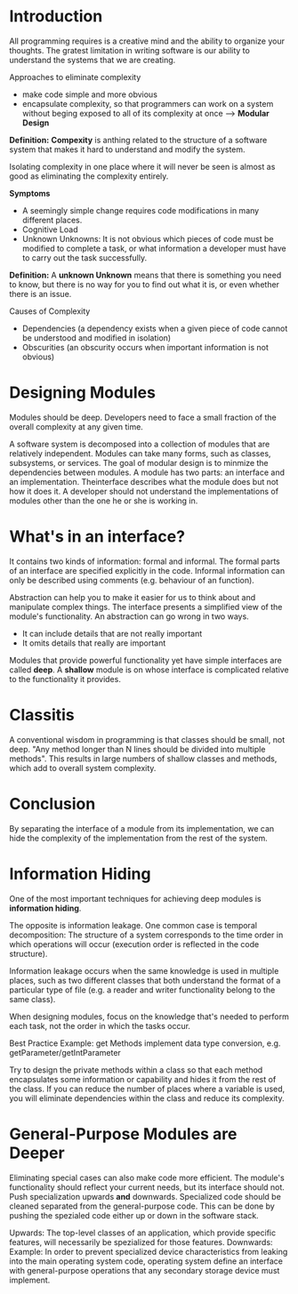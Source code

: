 # Introduction

All programming requires is a creative mind and the ability to organize your thoughts. The gratest limitation in writing software is our ability to understand the systems that we are creating.

Approaches to eliminate complexity
- make code simple and more obvious
- encapsulate complexity, so that programmers can work on a system without beging exposed to all of its complexity at once --> **Modular Design**

**Definition:** **Compexity** is anthing related to the structure of a software system that makes it hard to understand and modify the system.

Isolating complexity in one place where it will never be seen is almost as good as eliminating the complexity entirely.

**Symptoms**
- A seemingly simple change requires code modifications in many different places.
- Cognitive Load
- Unknown Unknowns: It is not obvious which pieces of code must be modified to complete a task, or what information a developer must have to carry out the task successfully.

**Definition:** A **unknown Unknown** means that there is something you need to know, but there is no way for you to find out what it is, or even whether there is an issue.

Causes of Complexity
- Dependencies (a dependency exists when a given piece of code cannot be understood and modified in isolation)
- Obscurities (an obscurity occurs when important information is not obvious)

# Designing Modules

Modules should be deep. Developers need to face a small fraction of the overall complexity at any given time.

A software system is decomposed into a collection of modules that are relatively independent. Modules can take many forms, such as classes, subsystems, or services. The goal of modular design is to minmize the dependencies between modules. A module has two parts: an interface and an implementation. Theinterface describes what the module does but not how it does it. A developer should not understand the implementations of modules other than the one he or she is working in.

# What's in an interface?

It contains two kinds of information: formal and informal. The formal parts of an interface are specified explicitly in the code. Informal information can only be described using comments (e.g. behaviour of an function). 

Abstraction can help you to make it easier for us to think about and manipulate complex things. The interface presents a simplified view of the module's functionality. An abstraction can go wrong in two ways.
- It can include details that are not really important
- It omits details that really are important

Modules that provide powerful functionality yet have simple interfaces are called **deep**. A **shallow** module is on whose interface is complicated relative to the functionality it provides.

# Classitis

A conventional wisdom in programming is that classes should be small, not deep. "Any method longer than N lines should be divided into multiple methods". This results in large numbers of shallow classes and methods, which add to overall system complexity.

# Conclusion
By separating the interface of a module from its implementation, we can hide the complexity of the implementation from the rest of the system.

# Information Hiding
One of the most important techniques for achieving deep modules is **information hiding**.

The opposite is information leakage. One common case is temporal decomposition: The structure of a system corresponds to the time order in which operations will occur (execution order is reflected in the code structure).

Information leakage occurs when the same knowledge is used in multiple places, such as two different classes that both understand the format of a particular type of file (e.g. a reader and writer functionality belong to the same class). 

When designing modules, focus on the knowledge that's needed to perform each task, not the order in which the tasks occur.

Best Practice Example: get Methods implement data type conversion, e.g. getParameter/getIntParameter

Try to design the private methods within a class so that each method encapsulates some information or capability and hides it from the rest of the class. If you can reduce the number of places where a variable is used, you will eliminate dependencies within the class and reduce its complexity.

# General-Purpose Modules are Deeper
Eliminating special cases can also make code more efficient. The module's functionality should reflect your current needs, but its interface should not. Push specialization upwards **and** downwards. Specialized code should be cleaned separated from the general-purpose code. This can be done by pushing the spezialed code either up or down in the software stack.

Upwards: The top-level classes of an application, which provide specific features, will necessarily be spezialized for those features.
Downwards: Example: In order to prevent specialized device characteristics from leaking into the main operating system code, operating system define an interface with general-purpose operations that any secondary storage device must implement.

